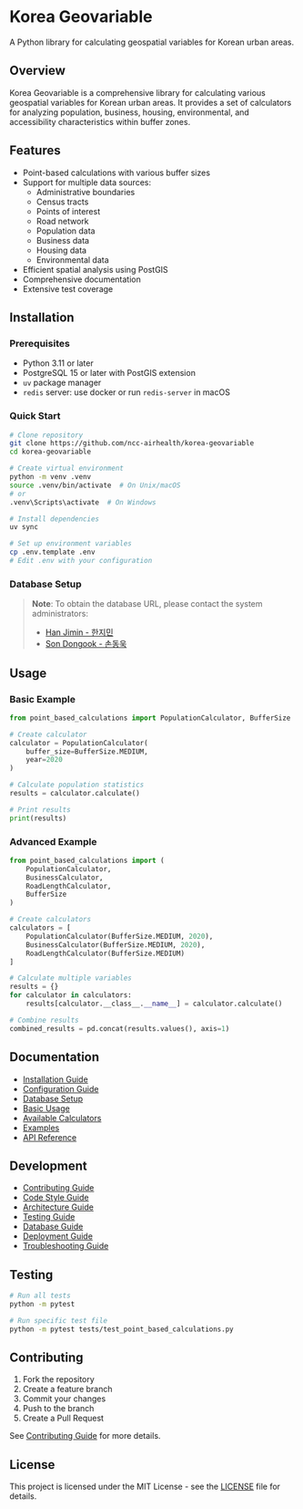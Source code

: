 # Korea Geovariable

A Python library for calculating geospatial variables for Korean urban areas.

## Overview

Korea Geovariable is a comprehensive library for calculating various geospatial variables for Korean urban areas. It provides a set of calculators for analyzing population, business, housing, environmental, and accessibility characteristics within buffer zones.

## Features

- Point-based calculations with various buffer sizes
- Support for multiple data sources:
  - Administrative boundaries
  - Census tracts
  - Points of interest
  - Road network
  - Population data
  - Business data
  - Housing data
  - Environmental data
- Efficient spatial analysis using PostGIS
- Comprehensive documentation
- Extensive test coverage

## Installation

### Prerequisites

- Python 3.11 or later
- PostgreSQL 15 or later with PostGIS extension
- `uv` package manager
- `redis` server: use docker or run `redis-server` in macOS

### Quick Start

```bash
# Clone repository
git clone https://github.com/ncc-airhealth/korea-geovariable
cd korea-geovariable

# Create virtual environment
python -m venv .venv
source .venv/bin/activate  # On Unix/macOS
# or
.venv\Scripts\activate  # On Windows

# Install dependencies
uv sync

# Set up environment variables
cp .env.template .env
# Edit .env with your configuration
```

### Database Setup

> **Note**: To obtain the database URL, please contact the system administrators:
>
> - [Han Jimin - 한지민](mailto:hangm0101@ncc.re.kr)
> - [Son Dongook - 손동욱](mailto:d@dou.so)

## Usage

### Basic Example

```python
from point_based_calculations import PopulationCalculator, BufferSize

# Create calculator
calculator = PopulationCalculator(
    buffer_size=BufferSize.MEDIUM,
    year=2020
)

# Calculate population statistics
results = calculator.calculate()

# Print results
print(results)
```

### Advanced Example

```python
from point_based_calculations import (
    PopulationCalculator,
    BusinessCalculator,
    RoadLengthCalculator,
    BufferSize
)

# Create calculators
calculators = [
    PopulationCalculator(BufferSize.MEDIUM, 2020),
    BusinessCalculator(BufferSize.MEDIUM, 2020),
    RoadLengthCalculator(BufferSize.MEDIUM)
]

# Calculate multiple variables
results = {}
for calculator in calculators:
    results[calculator.__class__.__name__] = calculator.calculate()

# Combine results
combined_results = pd.concat(results.values(), axis=1)
```

## Documentation

- [Installation Guide](docs/getting-started/installation.md)
- [Configuration Guide](docs/getting-started/configuration.md)
- [Database Setup](docs/getting-started/database.md)
- [Basic Usage](docs/usage/basic-usage.md)
- [Available Calculators](docs/usage/calculators.md)
- [Examples](docs/usage/examples.md)
- [API Reference](docs/api/point-based-calculations.md)

## Development

- [Contributing Guide](docs/development/contributing.md)
- [Code Style Guide](docs/development/code-style.md)
- [Architecture Guide](docs/development/architecture.md)
- [Testing Guide](docs/development/testing.md)
- [Database Guide](docs/development/database.md)
- [Deployment Guide](docs/development/deployment.md)
- [Troubleshooting Guide](docs/development/troubleshooting.md)

## Testing

```bash
# Run all tests
python -m pytest

# Run specific test file
python -m pytest tests/test_point_based_calculations.py
```

## Contributing

1. Fork the repository
2. Create a feature branch
3. Commit your changes
4. Push to the branch
5. Create a Pull Request

See [Contributing Guide](docs/development/contributing.md) for more details.

## License

This project is licensed under the MIT License - see the [LICENSE](LICENSE) file for details.
